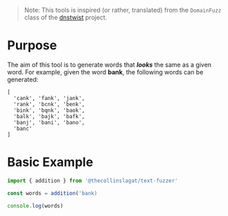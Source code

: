 > Note: This tools is inspired (or rather, translated) from the `DomainFuzz` class of the [dnstwist](https://github.com/elceef/dnstwist) project.

# Purpose

The aim of this tool is to generate words that **_looks_** the same as a given word.
For example, given the word **bank**, the following words can be generated:

```
[
  'cank', 'fank', 'jank',
  'rank', 'bcnk', 'benk',
  'bink', 'bqnk', 'baok',
  'balk', 'bajk', 'bafk',
  'banj', 'bani', 'bano',
  'banc'
]
```

# Basic Example

```js
import { addition } from '@thecollinslagat/text-fuzzer'

const words = addition('bank)

console.log(words)
```
